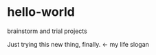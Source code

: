 # hello-world
brainstorm and trial projects

Just trying this new thing, finally. <- my life slogan

